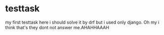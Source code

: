 # testtask
my first testtask
here i should solve it by drf but i used only django. Oh my i think that's they dont not answer me.AHAHHAAAH
